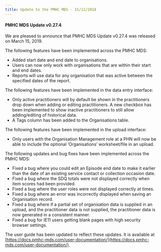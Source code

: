 ```yaml
---
title: Update to the PMHC MDS - 15/12/2018
---
```


#### PMHC MDS Update v0.27.4 ####

We are pleased to announce that PMHC MDS Update v0.27.4 was released on March 15, 2019.

The following features have been implemented across the PMHC MDS:
* Added start date and end date to organisations.
* Users can now only work with organisations that are within their start and end dates.
* Reports will use data for any organisation that was active between the specified dates of the report.

The following features have been implemented in the data entry interface:
* Only active practitioners will by default be shown in the practitioners drop
  down when adding or editing practitioners. A new checkbox has been implemented
  to show inactive practitioners to still allow adding/editing of historical data.
* A Tags column has been added to the Organisations table.

The following features have been implemented in the upload interface:
* Only users with the Organisation Management role at a PHN will now be able to
  include the optional ‘Organisations’ worksheet/file in an upload.

The following updates and bug fixes have been implemented across the PMHC MDS:
* Fixed a bug where you could edit an Episode end date to make it earlier
  than the date of an existing service contact or collection occasion date.
* Fixed a bug where the SDQ totals were not displayed correctly when item scores had been provided.
* Fixed a bug where the user roles were not displayed correctly at times.
* Fixed a bug where an error was incorrectly displayed when saving an Organisation record.
* Fixed a bug where if a partial set of organisation data is supplied in an
  upload, and the practitioner data is not supplied, the practitioner data is
  now generated in a consistent manner.
* Fixed a bug for IE11 users getting blank pages with high security browser settings.

The user guide has been updated to reflect these updates. It is available at [https://docs.pmhc-mds.com/user-documentation/](https://docs.pmhc-mds.com/user-documentation/).
